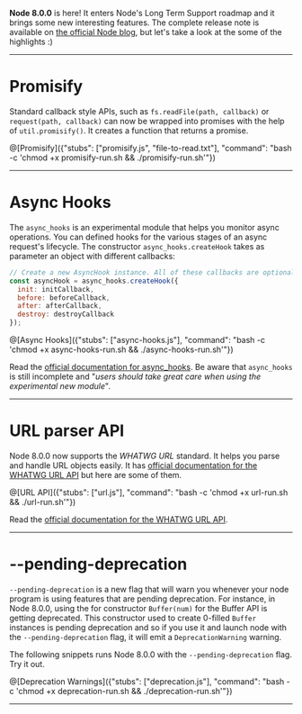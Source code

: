 **Node 8.0.0** is here! It enters Node's Long Term Support roadmap and it brings some new interesting features. The complete release note is available on [the official Node blog](https://nodejs.org/en/blog/release/v8.0.0/), but let's take a look at the some of the highlights :)

---------

# Promisify

Standard callback style APIs, such as `fs.readFile(path, callback)` or `request(path, callback)` can now be wrapped into promises with the help of `util.promisify()`. It creates a function that returns a promise.

@[Promisify]({"stubs": ["promisify.js", "file-to-read.txt"], "command": "bash -c 'chmod +x promisify-run.sh && ./promisify-run.sh'"})

---------

# Async Hooks

The `async_hooks` is an experimental module that helps you monitor async operations. You can defined hooks for the various stages of an async request's lifecycle. The constructor `async_hooks.createHook` takes as parameter an object with different callbacks:

```javascript
// Create a new AsyncHook instance. All of these callbacks are optional.
const asyncHook = async_hooks.createHook({
  init: initCallback,
  before: beforeCallback,
  after: afterCallback,
  destroy: destroyCallback
});
```

@[Async Hooks]({"stubs": ["async-hooks.js"], "command": "bash -c 'chmod +x async-hooks-run.sh && ./async-hooks-run.sh'"})

Read the [official documentation for async_hooks](https://github.com/AndreasMadsen/node/blob/82149a8e0f0a13e5f34215e370b6750a300617e6/doc/api/async_hooks.md). Be aware that `async_hooks` is still incomplete and "_users should take great care when using the experimental new module_".

---------

# URL parser API

Node 8.0.0 now supports the _WHATWG URL_ standard. It helps you parse and handle URL objects easily. It has [official documentation for the WHATWG URL API](https://nodejs.org/api/url.html#url_the_whatwg_url_api) but here are some of them.

@[URL API]({"stubs": ["url.js"], "command": "bash -c 'chmod +x url-run.sh && ./url-run.sh'"})

Read the [official documentation for the WHATWG URL API](https://nodejs.org/api/url.html#url_the_whatwg_url_api).

---------

# --pending-deprecation

`--pending-deprecation` is a new flag that will warn you whenever your node program is using features that are pending deprecation. For instance, in Node 8.0.0, using the for constructor `Buffer(num)` for the Buffer API is getting deprecated. This constructor used to create 0-filled `Buffer` instances is pending deprecation and so if you use it and launch node with the `--pending-deprecation` flag, it will emit a `DeprecationWarning` warning.

The following snippets runs Node 8.0.0 with the `--pending-deprecation` flag. Try it out.

@[Deprecation Warnings]({"stubs": ["deprecation.js"], "command": "bash -c 'chmod +x deprecation-run.sh && ./deprecation-run.sh'"})

-----------

